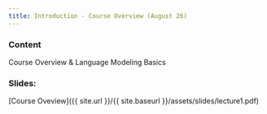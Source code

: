 ```yaml
---
title: Introduction - Course Overview (August 26)
---
```


### Content
Course Overview & Language Modeling Basics

### Slides: 

[Course Oveview]({{ site.url }}/{{ site.baseurl }}/assets/slides/lecture1.pdf)



